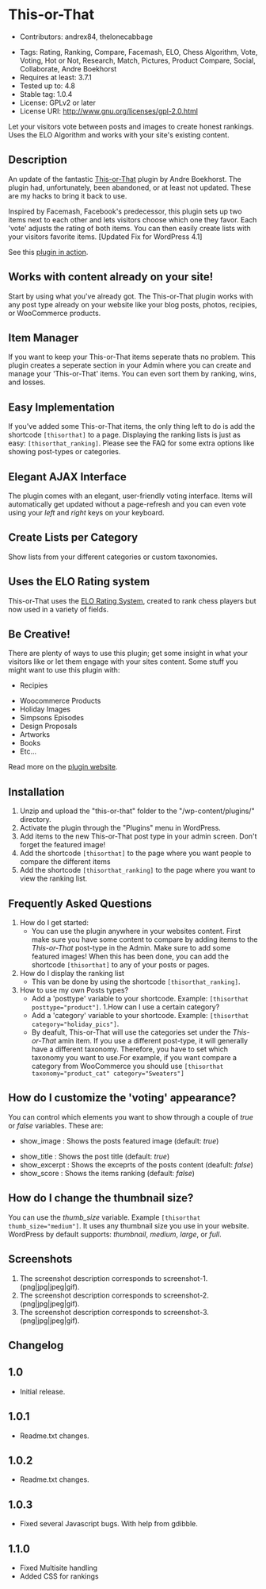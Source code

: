 # This-or-That
* Contributors: andrex84, thelonecabbage
- Tags: Rating, Ranking, Compare, Facemash, ELO, Chess Algorithm, Vote, Voting, Hot or Not, Research, Match, Pictures, Product Compare, Social, Collaborate, Andre Boekhorst
- Requires at least: 3.7.1
- Tested up to: 4.8
- Stable tag: 1.0.4
- License: GPLv2 or later
- License URI: http://www.gnu.org/licenses/gpl-2.0.html


Let your visitors vote between posts and images to create honest rankings. Uses the ELO Algorithm and works with your site's existing content.

## Description

An update of the fantastic [This-or-That](https://wordpress.org/plugins/this-or-that/) plugin by Andre Boekhorst. The plugin had, unfortunately, been abandoned, or at least not updated.  These are my hacks to bring it back to use.

Inspired by Facemash, Facebook's predecessor, this plugin sets up two items next to each other and lets visitors choose which one they favor. Each 'vote' adjusts the rating of both items. You can then easily create lists with your visitors favorite items. [Updated Fix for WordPress 4.1]


See this [plugin in action](http://andreboekhorst.nl/wordpress/this-or-that-plugin/example-moviemash/ "Moviemash").

## Works with content already on your site!
Start by using what you've already got. The This-or-That plugin works with any post type already on your website like your blog posts, photos, recipies, or WooCommerce products.

## Item Manager
If you want to keep your This-or-That items seperate thats no problem. This plugin creates a seperate section in your Admin where you can create and manage your 'This-or-That' items. You can even sort them by ranking, wins, and losses.

## Easy Implementation
If you've added some This-or-That items, the only thing left to do is add the shortcode `[thisorthat]` to a page. Displaying the ranking lists is just as easy: `[thisorthat_ranking]`. Please see the FAQ for some extra options like showing post-types or categories.

## Elegant AJAX Interface
The plugin comes with an elegant, user-friendly voting interface. Items will automatically get updated without a page-refresh and you can even vote using your *left* and *right* keys on your keyboard.

## Create Lists per Category
Show lists from your different categories or custom taxonomies.

## Uses the ELO Rating system
This-or-That uses the [ELO Rating System](http://en.wikipedia.org/wiki/Elo_rating_system "ELO Rating System"), created to rank chess players but now used in a variety of fields.

## Be Creative!
There are plenty of ways to use this plugin; get some insight in what your visitors like or let them engage with your sites content. Some stuff you might want to use this plugin with:

* Recipies
- Woocommerce Products
- Holiday Images
- Simpsons Episodes
- Design Proposals
- Artworks
- Books
- Etc...

Read more on the [plugin website](http://andreboekhorst.nl/wordpress/this-or-that-plugin/ "Andr&eactute Boekhorst").

## Installation

1. Unzip and upload the "this-or-that" folder to the "/wp-content/plugins/" directory.
2. Activate the plugin through the "Plugins" menu in WordPress.
3. Add items to the new This-or-That post type in your admin screen. Don't forget the featured image!
4. Add the shortcode `[thisorthat]` to the page where you want people to compare the different items
5. Add the shortcode `[thisorthat_ranking]` to the page where you want to view the ranking list.

## Frequently Asked Questions

1. How do I get started:
    * You can use the plugin anywhere in your websites content. First make sure you have some content to compare by adding items to the *This-or-That* post-type in the Admin. Make sure to add some featured images! When this has been done, you can add the shortcode `[thisorthat]` to any of your posts or pages.
2. How do I display the ranking list
    * This van be done by using the shortcode `[thisorthat_ranking]`.
1. How to use my own Posts types?
    * Add a 'posttype' variable to your shortcode. Example: `[thisorthat posttype="product"]`.
1.How can I use a certain category?
    * Add a 'category' variable to your shortcode. Example: `[thisorthat category="holiday_pics"]`.
    - By deafult, This-or-That will use the categories set under the *This-or-That* amin item. If you use a different post-type, it will generally have a different taxonomy. Therefore, you have to set which taxonomy you want to use.For example, if you want compare a category from WooCommerce you should use `[thisorthat taxonomy="product_cat" category="Sweaters"]`

## How do I customize the 'voting' appearance?
You can control which elements you want to show through a couple of *true* or *false* variables. These are:
* show_image : Shows the posts featured image (default: *true*)
- show_title : Shows the post title (default: *true*)
- show_excerpt : Shows the exceprts of the posts content (deafult: *false*)
- show_score : Shows the items ranking (default: *false*)

## How do I change the thumbnail size?
You can use the *thumb_size* variable. Example `[thisorthat thumb_size="medium"]`. It uses any thumbnail size you use in your website. WordPress by default supports: *thumbnail*, *medium*, *large*, or *full*.

## Screenshots
1. The screenshot description corresponds to screenshot-1.(png|jpg|jpeg|gif).
2. The screenshot description corresponds to screenshot-2.(png|jpg|jpeg|gif).
3. The screenshot description corresponds to screenshot-3.(png|jpg|jpeg|gif).

## Changelog
## 1.0
* Initial release.

## 1.0.1
* Readme.txt changes.

## 1.0.2
* Readme.txt changes.

## 1.0.3
- Fixed several Javascript bugs. With help from gdibble.

## 1.1.0
- Fixed Multisite handling
- Added CSS for rankings